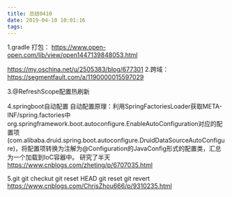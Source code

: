 ```yaml
---
title: 总结0410
date: 2019-04-10 10:01:16
tags:
---
```

1.gradle 打包：
https://www.open-open.com/lib/view/open1447139848053.html

https://my.oschina.net/u/2505383/blog/677301
2.跨域：
https://segmentfault.com/a/1190000015597029

3.@RefreshScope配置热刷新

4.springboot自动配置
自动配置原理：利用SpringFactoriesLoader获取META-INF/spring.factories中org.springframework.boot.autoconfigure.EnableAutoConfiguration对应的配置项(com.alibaba.druid.spring.boot.autoconfigure.DruidDataSourceAutoConfigure)，将配置项转换为注解为@Configuration的JavaConfig形式的配置类，汇总为一个加载到IoC容器中。 研究了半天
https://www.cnblogs.com/zheting/p/6707035.html

5.git
git checkut 
git reset HEAD 
git reset
git revert
https://www.cnblogs.com/ChrisZhou666/p/9310235.html

